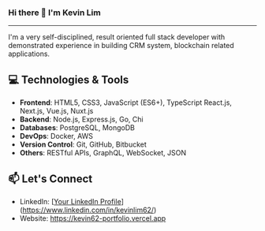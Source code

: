 ### Hi there 👋 I'm Kevin Lim
-----------------------------------------------------------

I'm a very self-disciplined, result oriented full stack developer with demonstrated experience in building CRM system, blockchain related applications.

## 💻 Technologies & Tools
- **Frontend**: HTML5, CSS3, JavaScript (ES6+), TypeScript React.js, Next.js, Vue.js, Nuxt.js
- **Backend**: Node.js, Express.js, Go, Chi
- **Databases**: PostgreSQL, MongoDB
- **DevOps**: Docker, AWS
- **Version Control**: Git, GitHub, Bitbucket
- **Others**: RESTful APIs, GraphQL, WebSocket, JSON

## 📫 Let's Connect
- LinkedIn: [[Your LinkedIn Profile](link)](https://www.linkedin.com/in/kevinlim62/)
- Website: https://kevin62-portfolio.vercel.app

<!--
**KevinLim62/KevinLim62** is a ✨ _special_ ✨ repository because its `README.md` (this file) appears on your GitHub profile.

Here are some ideas to get you started:

- 🔭 I’m currently working on ...
- 🌱 I’m currently learning ...
- 👯 I’m looking to collaborate on ...
- 🤔 I’m looking for help with ...
- 💬 Ask me about ...
- 📫 How to reach me: ...
- 😄 Pronouns: ...
- ⚡ Fun fact: ...
-->
